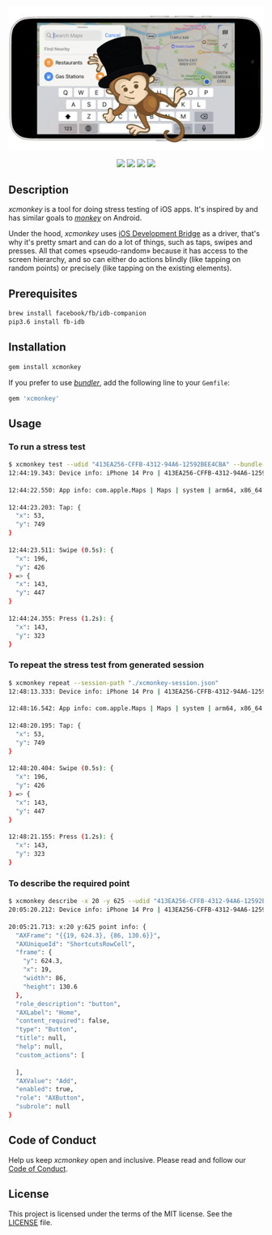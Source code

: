 <p align="center">
  <img src="/assets/images/xcmonkey.png"/>
</p>

<p align="center">
  <a href="https://github.com/alteral/xcmonkey/actions"><img src="https://github.com/alteral/xcmonkey/actions/workflows/test.yml/badge.svg" /></a>
  <a href="https://sonarcloud.io/summary/new_code?id=alteral_xcmonkey"><img src="https://sonarcloud.io/api/project_badges/measure?project=alteral_xcmonkey&metric=coverage" /></a>
  <a href="https://rubygems.org/gems/xcmonkey"><img src="https://img.shields.io/gem/v/xcmonkey.svg?style=flat" /></a>
  <a href="/LICENSE"><img src="https://img.shields.io/badge/license-MIT-green.svg?style=flat" /></a>
</p>

## Description

*xcmonkey* is a tool for doing stress testing of iOS apps. It's inspired by and has similar goals to [*monkey*](https://developer.android.com/studio/test/monkey) on Android.

Under the hood, *xcmonkey* uses [iOS Development Bridge](https://fbidb.io/) as a driver, that's why it's pretty smart and can do a lot of things, such as taps, swipes and presses. All that comes «pseudo-random» because it has access to the screen hierarchy, and so can either do actions blindly (like tapping on random points) or precisely (like tapping on the existing elements).

## Prerequisites

```bash
brew install facebook/fb/idb-companion
pip3.6 install fb-idb
```

## Installation

```bash
gem install xcmonkey
```

If you prefer to use [*bundler*](https://bundler.io/), add the following line to your `Gemfile`:

```ruby
gem 'xcmonkey'
```

## Usage

### To run a stress test

```bash
$ xcmonkey test --udid "413EA256-CFFB-4312-94A6-12592BEE4CBA" --bundle-id "com.apple.Maps" --duration 100
12:44:19.343: Device info: iPhone 14 Pro | 413EA256-CFFB-4312-94A6-12592BEE4CBA | Booted | simulator | iOS 16.2 | x86_64 | /tmp/idb/413EA256-CFFB-4312-94A6-12592BEE4CBA_companion.sock

12:44:22.550: App info: com.apple.Maps | Maps | system | arm64, x86_64 | Running | Not Debuggable | pid=74636

12:44:23.203: Tap: {
  "x": 53,
  "y": 749
}

12:44:23.511: Swipe (0.5s): {
  "x": 196,
  "y": 426
} => {
  "x": 143,
  "y": 447
}

12:44:24.355: Press (1.2s): {
  "x": 143,
  "y": 323
}
```

### To repeat the stress test from generated session

```bash
$ xcmonkey repeat --session-path "./xcmonkey-session.json"
12:48:13.333: Device info: iPhone 14 Pro | 413EA256-CFFB-4312-94A6-12592BEE4CBA | Booted | simulator | iOS 16.2 | x86_64 | /tmp/idb/413EA256-CFFB-4312-94A6-12592BEE4CBA_companion.sock

12:48:16.542: App info: com.apple.Maps | Maps | system | arm64, x86_64 | Running | Not Debuggable | pid=73416

12:48:20.195: Tap: {
  "x": 53,
  "y": 749
}

12:48:20.404: Swipe (0.5s): {
  "x": 196,
  "y": 426
} => {
  "x": 143,
  "y": 447
}

12:48:21.155: Press (1.2s): {
  "x": 143,
  "y": 323
}
```

### To describe the required point

```bash
$ xcmonkey describe -x 20 -y 625 --udid "413EA256-CFFB-4312-94A6-12592BEE4CBA"
20:05:20.212: Device info: iPhone 14 Pro | 413EA256-CFFB-4312-94A6-12592BEE4CBA | Booted | simulator | iOS 16.2 | x86_64 | /tmp/idb/413EA256-CFFB-4312-94A6-12592BEE4CBA_companion.sock

20:05:21.713: x:20 y:625 point info: {
  "AXFrame": "{{19, 624.3}, {86, 130.6}}",
  "AXUniqueId": "ShortcutsRowCell",
  "frame": {
    "y": 624.3,
    "x": 19,
    "width": 86,
    "height": 130.6
  },
  "role_description": "button",
  "AXLabel": "Home",
  "content_required": false,
  "type": "Button",
  "title": null,
  "help": null,
  "custom_actions": [

  ],
  "AXValue": "Add",
  "enabled": true,
  "role": "AXButton",
  "subrole": null
}
```

## Code of Conduct

Help us keep *xcmonkey* open and inclusive. Please read and follow our [Code of Conduct](CODE_OF_CONDUCT.md).

## License

This project is licensed under the terms of the MIT license. See the [LICENSE](LICENSE) file.
